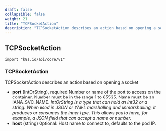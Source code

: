 ```yaml
---
draft: false
collapsible: false
weight: 21
title: "TCPSocketAction"
description: "TCPSocketAction describes an action based on opening a socket."
---
```

## TCPSocketAction
`import "k8s.io/api/core/v1"`
### TCPSocketAction
TCPSocketAction describes an action based on opening a socket
- **port** (IntOrString), required
  Number or name of the port to access on the container. Number must be in the range 1 to 65535. Name must be an IANA_SVC_NAME.
*IntOrString is a type that can hold an int32 or a string.  When used in JSON or YAML marshalling and unmarshalling, it produces or consumes the inner type.  This allows you to have, for example, a JSON field that can accept a name or number.*
- **host** (string)
  Optional: Host name to connect to, defaults to the pod IP.

